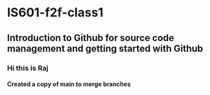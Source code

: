# IS601-f2f-class1
## Introduction to Github for source code management and getting started with Github
### Hi this is Raj
#### Created a copy of main to merge branches
